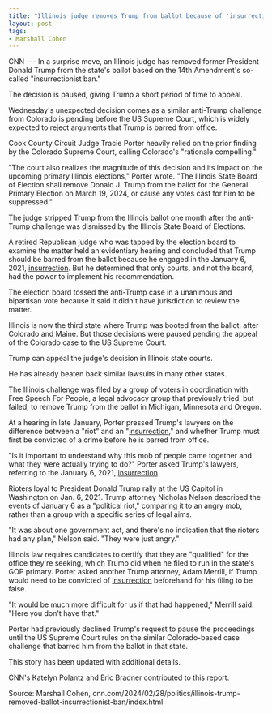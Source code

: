 ```yaml
---
title: "Illinois judge removes Trump from ballot because of 'insurrectionist ban'"
layout: post
tags:
- Marshall Cohen
---
```


CNN --- In a surprise move, an Illinois judge has removed former President Donald Trump from the state's ballot based on the 14th Amendment's so-called "insurrectionist ban."

The decision is paused, giving Trump a short period of time to appeal.

Wednesday's unexpected decision comes as a similar anti-Trump challenge from Colorado is pending before the US Supreme Court, which is widely expected to reject arguments that Trump is barred from office.

Cook County Circuit Judge Tracie Porter heavily relied on the prior finding by the Colorado Supreme Court, calling Colorado's "rationale compelling."

"The court also realizes the magnitude of this decision and its impact on the upcoming primary Illinois elections," Porter wrote. "The Illinois State Board of Election shall remove Donald J. Trump from the ballot for the General Primary Election on March 19, 2024, or cause any votes cast for him to be suppressed."

The judge stripped Trump from the Illinois ballot one month after the anti-Trump challenge was dismissed by the Illinois State Board of Elections.

A retired Republican judge who was tapped by the election board to examine the matter held an evidentiary hearing and concluded that Trump should be barred from the ballot because he engaged in the January 6, 2021, [insurrection](/insurrection.html). But he determined that only courts, and not the board, had the power to implement his recommendation.

The election board tossed the anti-Trump case in a unanimous and bipartisan vote because it said it didn't have jurisdiction to review the matter.

Illinois is now the third state where Trump was booted from the ballot, after Colorado and Maine. But those decisions were paused pending the appeal of the Colorado case to the US Supreme Court.

Trump can appeal the judge's decision in Illinois state courts.

He has already beaten back similar lawsuits in many other states.

The Illinois challenge was filed by a group of voters in coordination with Free Speech For People, a legal advocacy group that previously tried, but failed, to remove Trump from the ballot in Michigan, Minnesota and Oregon.

At a hearing in late January, Porter pressed Trump's lawyers on the difference between a "riot" and an "[insurrection](/insurrection.html)," and whether Trump must first be convicted of a crime before he is barred from office.

"Is it important to understand why this mob of people came together and what they were actually trying to do?" Porter asked Trump's lawyers, referring to the January 6, 2021, [insurrection](/insurrection.html).

Rioters loyal to President Donald Trump rally at the US Capitol in Washington on Jan. 6, 2021.
Trump attorney Nicholas Nelson described the events of January 6 as a "political riot," comparing it to an angry mob, rather than a group with a specific series of legal aims.

"It was about one government act, and there's no indication that the rioters had any plan," Nelson said. "They were just angry."

Illinois law requires candidates to certify that they are "qualified" for the office they're seeking, which Trump did when he filed to run in the state's GOP primary. Porter asked another Trump attorney, Adam Merrill, if Trump would need to be convicted of [insurrection](/insurrection.html) beforehand for his filing to be false.

"It would be much more difficult for us if that had happened," Merrill said. "Here you don't have that."

Porter had previously declined Trump's request to pause the proceedings until the US Supreme Court rules on the similar Colorado-based case challenge that barred him from the ballot in that state.

This story has been updated with additional details.

CNN's Katelyn Polantz and Eric Bradner contributed to this report.

Source: Marshall Cohen, cnn.com/2024/02/28/politics/illinois-trump-removed-ballot-insurrectionist-ban/index.html
